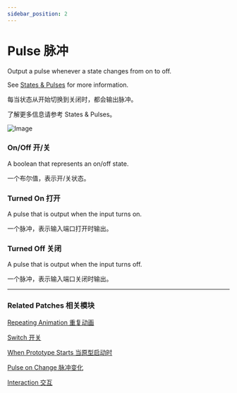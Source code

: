 ```yaml
---
sidebar_position: 2
---
```


# Pulse 脉冲

Output a pulse whenever a state changes from on to off.

See [States & Pulses](https://www.notion.so/States-Pulses-758351d7e4104b75b06da93560565bc0) for more information.

每当状态从开始切换到关闭时，都会输出脉冲。

了解更多信息请参考 States & Pulses。

![Image](https://s3.us-west-2.amazonaws.com/secure.notion-static.com/9c46a43e-3d1c-47a9-8fd0-6b79de219a66/Untitled.png?X-Amz-Algorithm=AWS4-HMAC-SHA256&X-Amz-Content-Sha256=UNSIGNED-PAYLOAD&X-Amz-Credential=AKIAT73L2G45EIPT3X45%2F20220602%2Fus-west-2%2Fs3%2Faws4_request&X-Amz-Date=20220602T181800Z&X-Amz-Expires=86400&X-Amz-Signature=a69a119921f304b5a52041c46cdb2d45fb0c48b58fdbca3b3bda01a57f4a847f&X-Amz-SignedHeaders=host&response-content-disposition=filename%20%3D%22Untitled.png%22&x-id=GetObject)

### On/Off 开/关

A boolean that represents an on/off state.

一个布尔值，表示开/关状态。

### Turned On 打开

A pulse that is output when the input turns on.

一个脉冲，表示输入端口打开时输出。

### Turned Off 关闭

A pulse that is output when the input turns off.

一个脉冲，表示输入端口关闭时输出。

------

### Related Patches 相关模块

[Repeating Animation 重复动画](./../Animation/Repeating%20Animation.md)

[Switch 开关](./Switch.md)

[When Prototype Starts 当原型启动时](./When%20Prototype%20Starts.md)

[Pulse on Change 脉冲变化](./Pulse%20on%20Change.md)

[Interaction 交互](./../Interaction/Interaction.md)

